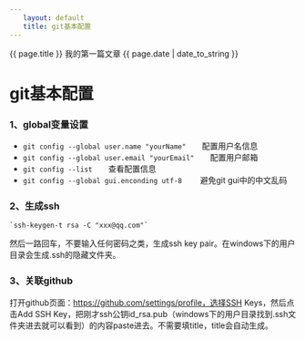 ```yaml
---
　　layout: default
　　title: git基本配置
---
```

{{ page.title }}
我的第一篇文章
{{ page.date | date_to_string }}


# git基本配置 #


### 1、global变量设置 ###
-  `git config --global user.name "yourName"`&emsp;&emsp;配置用户名信息
-  `git config --global user.email "yourEmail"`&emsp;&emsp;配置用户邮箱
-  `git config --list`&emsp;&emsp;查看配置信息
-  `git config --global gui.enconding utf-8` &emsp;&emsp;避免git gui中的中文乱码

### 2、生成ssh ###

    `ssh-keygen-t rsa -C "xxx@qq.com"`
然后一路回车，不要输入任何密码之类，生成ssh key pair。在windows下的用户目录会生成.ssh的隐藏文件夹。

### 3、关联github ###
打开github页面：https://github.com/settings/profile，选择SSH Keys，然后点击Add SSH Key，把刚才ssh公钥id_rsa.pub（windows下的用户目录找到.ssh文件夹进去就可以看到）的内容paste进去。不需要填title，title会自动生成。

